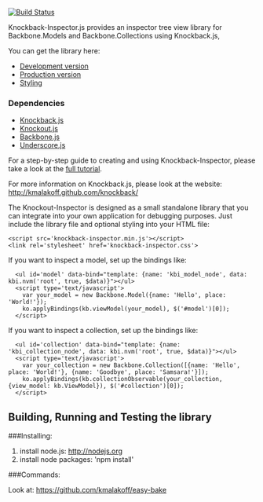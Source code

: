[![Build Status](https://secure.travis-ci.org/kmalakoff/knockback-inspector.png)](http://travis-ci.org/kmalakoff/knockback-inspector)

Knockback-Inspector.js provides an inspector tree view library for Backbone.Models and Backbone.Collections using Knockback.js,

You can get the library here:

* [Development version][1]
* [Production version][2]
* [Styling][3]

### Dependencies

* [Knockback.js][4]
* [Knockout.js][5]
* [Backbone.js][6]
* [Underscore.js][7]


For a step-by-step guide to creating and using Knockback-Inspector, please take a look at the [full tutorial][8].

For more information on Knockback.js, please look at the website: http://kmalakoff.github.com/knockback/

The Knockout-Inspector is designed as a small standalone library that you can integrate into your own application for debugging purposes. Just include the library file and optional styling into your HTML file:

```
<script src='knockback-inspector.min.js'></script>
<link rel='stylesheet' href='knockback-inspector.css'>
```

[1]: http://cloud.github.com/downloads/kmalakoff/knockback-inspector/knockback-inspector-0.1.1.js
[2]: http://cloud.github.com/downloads/kmalakoff/knockback-inspector/knockback-inspector-0.1.1.min.js
[3]: http://cloud.github.com/downloads/kmalakoff/knockback-inspector/knockback-inspector.css
[4]: http://kmalakoff.github.com/knockback/
[5]: https://github.com/SteveSanderson/knockout/downloads/
[6]: http://documentcloud.github.com/backbone/
[7]: http://documentcloud.github.com/underscore/
[8]: http://kmalakoff.github.com/knockback/tutorial_inspector_library.html

If you want to inspect a model, set up the bindings like:

````
  <ul id='model' data-bind="template: {name: 'kbi_model_node', data: kbi.nvm('root', true, $data)}"></ul>
  <script type='text/javascript'>
    var your_model = new Backbone.Model({name: 'Hello', place: 'World!'});
    ko.applyBindings(kb.viewModel(your_model), $('#model')[0]);
  </script>
````

If you want to inspect a collection, set up the bindings like:

````
  <ul id='collection' data-bind="template: {name: 'kbi_collection_node', data: kbi.nvm('root', true, $data)}"></ul>
  <script type='text/javascript'>
    var your_collection = new Backbone.Collection([{name: 'Hello', place: 'World!'}, {name: 'Goodbye', place: 'Samsara!'}]);
    ko.applyBindings(kb.collectionObservable(your_collection, {view_model: kb.ViewModel}), $('#collection')[0]);
  </script>
````


Building, Running and Testing the library
-----------------------

###Installing:

1. install node.js: http://nodejs.org
2. install node packages: 'npm install'

###Commands:

Look at: https://github.com/kmalakoff/easy-bake
